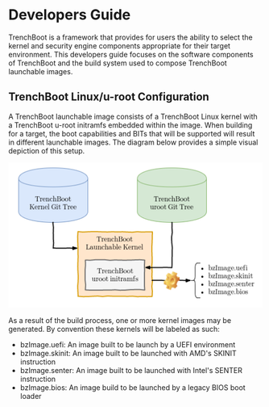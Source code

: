 # Developers Guide

TrenchBoot is a framework that provides for users the ability to select the
kernel and security engine components appropriate for their target environment.
This developers guide focuses on the software components of TrenchBoot and the
build system used to compose TrenchBoot launchable images.

## TrenchBoot Linux/u-root Configuration

A TrenchBoot launchable image consists of a TrenchBoot Linux kernel with a
TrenchBoot u-root initramfs embedded within the image. When building for a target,
the boot capabilities and BITs that will be supported will result in different
launchable images. The diagram below provides a simple visual depiction of this
setup.

![Top level software architecture](../img/SoftwareArch.png)

As a result of the build process, one or more kernel images may be generated.
By convention these kernels will be labeled as such:

* bzImage.uefi: An image built to be launch by a UEFI environment
* bzImage.skinit: An image built to be launched with AMD's SKINIT instruction
* bzImage.senter: An image built to be launched with Intel's SENTER instruction
* bzImage.bios: An image build to be launched by a legacy BIOS boot loader
